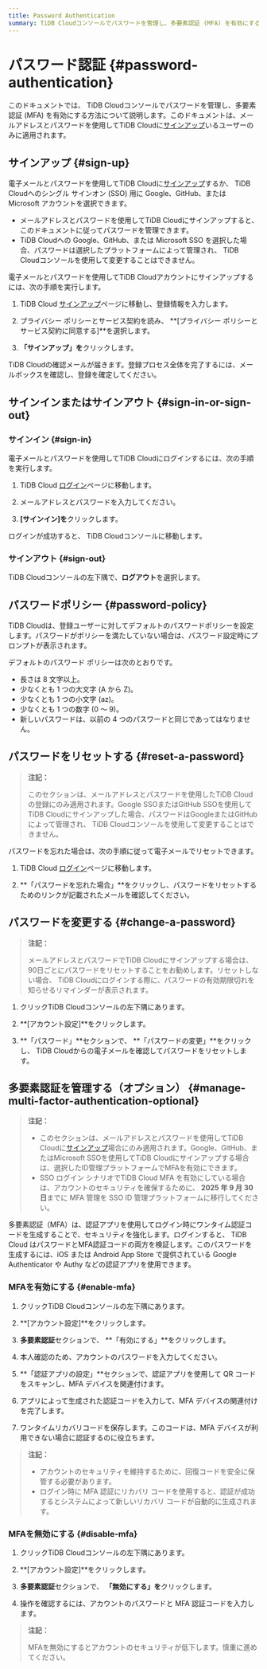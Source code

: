 ```yaml
---
title: Password Authentication
summary: TiDB Cloudコンソールでパスワードを管理し、多要素認証 (MFA) を有効にする方法を学習します。
---
```


# パスワード認証 {#password-authentication}

このドキュメントでは、 TiDB Cloudコンソールでパスワードを管理し、多要素認証 (MFA) を有効にする方法について説明します。このドキュメントは、メールアドレスとパスワードを使用してTiDB Cloudに[サインアップ](https://tidbcloud.com/free-trial)いるユーザーのみに適用されます。

## サインアップ {#sign-up}

電子メールとパスワードを使用してTiDB Cloudに[サインアップ](https://tidbcloud.com/free-trial)するか、 TiDB Cloudへのシングル サインオン (SSO) 用に Google、GitHub、または Microsoft アカウントを選択できます。

-   メールアドレスとパスワードを使用してTiDB Cloudにサインアップすると、このドキュメントに従ってパスワードを管理できます。
-   TiDB Cloudへの Google、GitHub、または Microsoft SSO を選択した場合、パスワードは選択したプラットフォームによって管理され、 TiDB Cloudコンソールを使用して変更することはできません。

電子メールとパスワードを使用してTiDB Cloudアカウントにサインアップするには、次の手順を実行します。

1.  TiDB Cloud [サインアップ](https://tidbcloud.com/free-trial)ページに移動し、登録情報を入力します。

2.  プライバシー ポリシーとサービス契約を読み、 **[プライバシー ポリシーとサービス契約に同意する]**を選択します。

3.  **「サインアップ」を**クリックします。

TiDB Cloudの確認メールが届きます。登録プロセス全体を完了するには、メールボックスを確認し、登録を確定してください。

## サインインまたはサインアウト {#sign-in-or-sign-out}

### サインイン {#sign-in}

電子メールとパスワードを使用してTiDB Cloudにログインするには、次の手順を実行します。

1.  TiDB Cloud [ログイン](https://tidbcloud.com/)ページに移動します。

2.  メールアドレスとパスワードを入力してください。

3.  **[サインイン]を**クリックします。

ログインが成功すると、 TiDB Cloudコンソールに移動します。

### サインアウト {#sign-out}

TiDB Cloudコンソールの左下隅で、<mdsvgicon name="icon-top-account-settings">**ログアウト**を選択します。</mdsvgicon>

## パスワードポリシー {#password-policy}

TiDB Cloudは、登録ユーザーに対してデフォルトのパスワードポリシーを設定します。パスワードがポリシーを満たしていない場合は、パスワード設定時にプロンプトが表示されます。

デフォルトのパスワード ポリシーは次のとおりです。

-   長さは 8 文字以上。
-   少なくとも 1 つの大文字 (A から Z)。
-   少なくとも 1 つの小文字 (az)。
-   少なくとも 1 つの数字 (0 ～ 9)。
-   新しいパスワードは、以前の 4 つのパスワードと同じであってはなりません。

## パスワードをリセットする {#reset-a-password}

> **注記：**
>
> このセクションは、メールアドレスとパスワードを使用したTiDB Cloudの登録にのみ適用されます。Google SSOまたはGitHub SSOを使用してTiDB Cloudにサインアップした場合、パスワードはGoogleまたはGitHubによって管理され、 TiDB Cloudコンソールを使用して変更することはできません。

パスワードを忘れた場合は、次の手順に従って電子メールでリセットできます。

1.  TiDB Cloud [ログイン](https://tidbcloud.com/)ページに移動します。

2.  **「パスワードを忘れた場合」**をクリックし、パスワードをリセットするためのリンクが記載されたメールを確認してください。

## パスワードを変更する {#change-a-password}

> **注記：**
>
> メールアドレスとパスワードでTiDB Cloudにサインアップする場合は、90日ごとにパスワードをリセットすることをお勧めします。リセットしない場合、 TiDB Cloudにログインする際に、パスワードの有効期限切れを知らせるリマインダーが表示されます。

1.  クリック<mdsvgicon name="icon-top-account-settings">TiDB Cloudコンソールの左下隅にあります。</mdsvgicon>

2.  **[アカウント設定]**をクリックします。

3.  **「パスワード」**セクションで、 **「パスワードの変更」**をクリックし、 TiDB Cloudからの電子メールを確認してパスワードをリセットします。

## 多要素認証を管理する（オプション） {#manage-multi-factor-authentication-optional}

> **注記：**
>
> -   このセクションは、メールアドレスとパスワードを使用してTiDB Cloudに[サインアップ](https://tidbcloud.com/free-trial)場合にのみ適用されます。Google、GitHub、またはMicrosoft SSOを使用してTiDB Cloudにサインアップする場合は、選択したID管理プラットフォームでMFAを有効にできます。
> -   SSO ログイン シナリオでTiDB Cloud MFA を有効にしている場合は、アカウントのセキュリティを確保するために、 **2025 年 9 月 30 日**までに MFA 管理を SSO ID 管理プラットフォームに移行してください。

多要素認証（MFA）は、認証アプリを使用してログイン時にワンタイム認証コードを生成することで、セキュリティを強化します。ログインすると、 TiDB Cloud はパスワードとMFA認証コードの両方を検証します。このパスワードを生成するには、iOS または Android App Store で提供されている Google Authenticator や Authy などの認証アプリを使用できます。

### MFAを有効にする {#enable-mfa}

1.  クリック<mdsvgicon name="icon-top-account-settings">TiDB Cloudコンソールの左下隅にあります。</mdsvgicon>

2.  **[アカウント設定]**をクリックします。

3.  **多要素認証**セクションで、 **「有効にする」**をクリックします。

4.  本人確認のため、アカウントのパスワードを入力してください。

5.  **「認証アプリの設定」**セクションで、認証アプリを使用して QR コードをスキャンし、MFA デバイスを関連付けます。

6.  アプリによって生成された認証コードを入力して、MFA デバイスの関連付けを完了します。

7.  ワンタイムリカバリコードを保存します。このコードは、MFA デバイスが利用できない場合に認証するのに役立ちます。

> **注記：**
>
> -   アカウントのセキュリティを維持するために、回復コードを安全に保管する必要があります。
> -   ログイン時に MFA 認証にリカバリ コードを使用すると、認証が成功するとシステムによって新しいリカバリ コードが自動的に生成されます。

### MFAを無効にする {#disable-mfa}

1.  クリック<mdsvgicon name="icon-top-account-settings">TiDB Cloudコンソールの左下隅にあります。</mdsvgicon>

2.  **[アカウント設定]**をクリックします。

3.  **多要素認証**セクションで、 **「無効にする」を**クリックします。

4.  操作を確認するには、アカウントのパスワードと MFA 認証コードを入力します。

> **注記：**
>
> MFAを無効にするとアカウントのセキュリティが低下します。慎重に進めてください。
